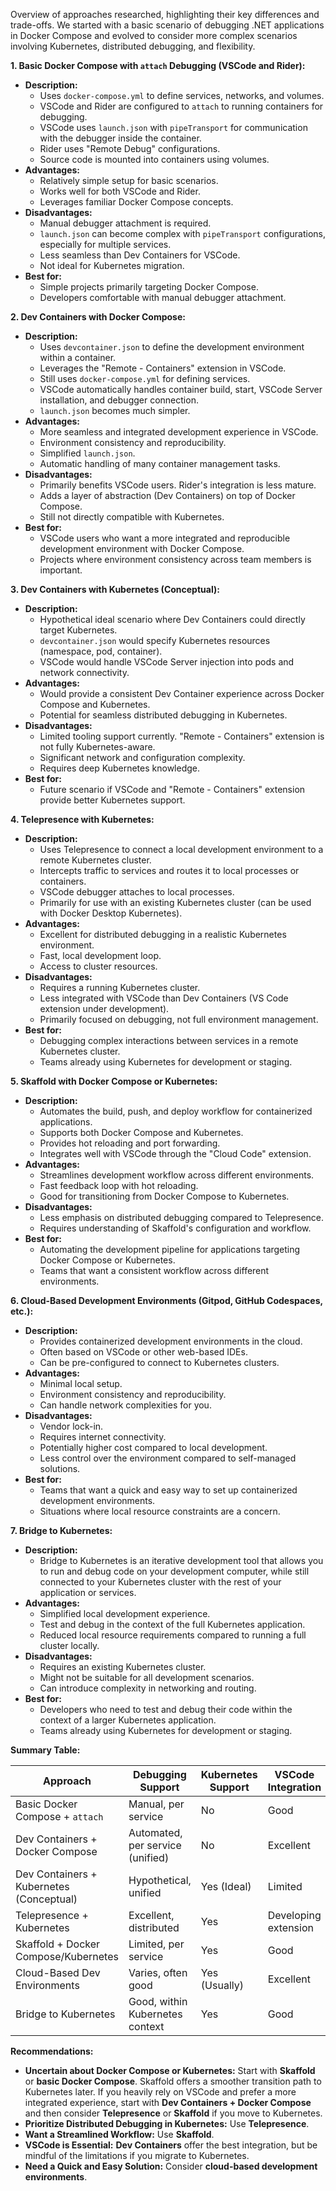 Overview of approaches researched, highlighting their key differences and trade-offs. We started with a basic scenario of debugging .NET applications in Docker Compose and evolved to consider more complex scenarios involving Kubernetes, distributed debugging, and flexibility.

**1. Basic Docker Compose with `attach` Debugging (VSCode and Rider):**

*   **Description:**
    *   Uses `docker-compose.yml` to define services, networks, and volumes.
    *   VSCode and Rider are configured to `attach` to running containers for debugging.
    *   VSCode uses `launch.json` with `pipeTransport` for communication with the debugger inside the container.
    *   Rider uses "Remote Debug" configurations.
    *   Source code is mounted into containers using volumes.
*   **Advantages:**
    *   Relatively simple setup for basic scenarios.
    *   Works well for both VSCode and Rider.
    *   Leverages familiar Docker Compose concepts.
*   **Disadvantages:**
    *   Manual debugger attachment is required.
    *   `launch.json` can become complex with `pipeTransport` configurations, especially for multiple services.
    *   Less seamless than Dev Containers for VSCode.
    *   Not ideal for Kubernetes migration.
*   **Best for:**
    *   Simple projects primarily targeting Docker Compose.
    *   Developers comfortable with manual debugger attachment.

**2. Dev Containers with Docker Compose:**

*   **Description:**
    *   Uses `devcontainer.json` to define the development environment within a container.
    *   Leverages the "Remote - Containers" extension in VSCode.
    *   Still uses `docker-compose.yml` for defining services.
    *   VSCode automatically handles container build, start, VSCode Server installation, and debugger connection.
    *   `launch.json` becomes much simpler.
*   **Advantages:**
    *   More seamless and integrated development experience in VSCode.
    *   Environment consistency and reproducibility.
    *   Simplified `launch.json`.
    *   Automatic handling of many container management tasks.
*   **Disadvantages:**
    *   Primarily benefits VSCode users. Rider's integration is less mature.
    *   Adds a layer of abstraction (Dev Containers) on top of Docker Compose.
    *   Still not directly compatible with Kubernetes.
*   **Best for:**
    *   VSCode users who want a more integrated and reproducible development environment with Docker Compose.
    *   Projects where environment consistency across team members is important.

**3. Dev Containers with Kubernetes (Conceptual):**

*   **Description:**
    *   Hypothetical ideal scenario where Dev Containers could directly target Kubernetes.
    *   `devcontainer.json` would specify Kubernetes resources (namespace, pod, container).
    *   VSCode would handle VSCode Server injection into pods and network connectivity.
*   **Advantages:**
    *   Would provide a consistent Dev Container experience across Docker Compose and Kubernetes.
    *   Potential for seamless distributed debugging in Kubernetes.
*   **Disadvantages:**
    *   Limited tooling support currently. "Remote - Containers" extension is not fully Kubernetes-aware.
    *   Significant network and configuration complexity.
    *   Requires deep Kubernetes knowledge.
*   **Best for:**
    *   Future scenario if VSCode and "Remote - Containers" extension provide better Kubernetes support.

**4. Telepresence with Kubernetes:**

*   **Description:**
    *   Uses Telepresence to connect a local development environment to a remote Kubernetes cluster.
    *   Intercepts traffic to services and routes it to local processes or containers.
    *   VSCode debugger attaches to local processes.
    *   Primarily for use with an existing Kubernetes cluster (can be used with Docker Desktop Kubernetes).
*   **Advantages:**
    *   Excellent for distributed debugging in a realistic Kubernetes environment.
    *   Fast, local development loop.
    *   Access to cluster resources.
*   **Disadvantages:**
    *   Requires a running Kubernetes cluster.
    *   Less integrated with VSCode than Dev Containers (VS Code extension under development).
    *   Primarily focused on debugging, not full environment management.
*   **Best for:**
    *   Debugging complex interactions between services in a remote Kubernetes cluster.
    *   Teams already using Kubernetes for development or staging.

**5. Skaffold with Docker Compose or Kubernetes:**

*   **Description:**
    *   Automates the build, push, and deploy workflow for containerized applications.
    *   Supports both Docker Compose and Kubernetes.
    *   Provides hot reloading and port forwarding.
    *   Integrates well with VSCode through the "Cloud Code" extension.
*   **Advantages:**
    *   Streamlines development workflow across different environments.
    *   Fast feedback loop with hot reloading.
    *   Good for transitioning from Docker Compose to Kubernetes.
*   **Disadvantages:**
    *   Less emphasis on distributed debugging compared to Telepresence.
    *   Requires understanding of Skaffold's configuration and workflow.
*   **Best for:**
    *   Automating the development pipeline for applications targeting Docker Compose or Kubernetes.
    *   Teams that want a consistent workflow across different environments.

**6. Cloud-Based Development Environments (Gitpod, GitHub Codespaces, etc.):**

*   **Description:**
    *   Provides containerized development environments in the cloud.
    *   Often based on VSCode or other web-based IDEs.
    *   Can be pre-configured to connect to Kubernetes clusters.
*   **Advantages:**
    *   Minimal local setup.
    *   Environment consistency and reproducibility.
    *   Can handle network complexities for you.
*   **Disadvantages:**
    *   Vendor lock-in.
    *   Requires internet connectivity.
    *   Potentially higher cost compared to local development.
    *   Less control over the environment compared to self-managed solutions.
*   **Best for:**
    *   Teams that want a quick and easy way to set up containerized development environments.
    *   Situations where local resource constraints are a concern.

**7. Bridge to Kubernetes:**

*   **Description:**
    *   Bridge to Kubernetes is an iterative development tool that allows you to run and debug code on your development computer, while still connected to your Kubernetes cluster with the rest of your application or services.
*   **Advantages:**
    *   Simplified local development experience.
    *   Test and debug in the context of the full Kubernetes application.
    *   Reduced local resource requirements compared to running a full cluster locally.
*   **Disadvantages:**
    *   Requires an existing Kubernetes cluster.
    *   Might not be suitable for all development scenarios.
    *   Can introduce complexity in networking and routing.
*   **Best for:**
    *   Developers who need to test and debug their code within the context of a larger Kubernetes application.
    *   Teams already using Kubernetes for development or staging.

**Summary Table:**

| Approach                                    | Debugging Support                   | Kubernetes Support          | VSCode Integration | Flexibility (Compose/K8s) | Complexity |
| ------------------------------------------- | ----------------------------------- | --------------------------- | ------------------ | -------------------------- | ---------- |
| Basic Docker Compose + `attach`            | Manual, per service                  | No                          | Good               | Docker Compose only        | Low        |
| Dev Containers + Docker Compose             | Automated, per service (unified)    | No                          | Excellent          | Docker Compose only        | Medium     |
| Dev Containers + Kubernetes (Conceptual)   | Hypothetical, unified               | Yes (Ideal)                 | Limited            | Both (Ideally)            | High       |
| Telepresence + Kubernetes                  | Excellent, distributed              | Yes                         | Developing extension | Primarily Kubernetes      | Medium     |
| Skaffold + Docker Compose/Kubernetes       | Limited, per service                  | Yes                         | Good               | Both                       | Medium     |
| Cloud-Based Dev Environments               | Varies, often good                    | Yes (Usually)               | Excellent          | Both (Usually)            | Low-Medium |
| Bridge to Kubernetes                        | Good, within Kubernetes context     | Yes                         | Good               | Primarily Kubernetes       | Medium     |

**Recommendations:**

*   **Uncertain about Docker Compose or Kubernetes:** Start with **Skaffold** or **basic Docker Compose**. Skaffold offers a smoother transition path to Kubernetes later. If you heavily rely on VSCode and prefer a more integrated experience, start with **Dev Containers + Docker Compose** and then consider **Telepresence** or **Skaffold** if you move to Kubernetes.
*   **Prioritize Distributed Debugging in Kubernetes:** Use **Telepresence**.
*   **Want a Streamlined Workflow:** Use **Skaffold**.
*   **VSCode is Essential:**  **Dev Containers** offer the best integration, but be mindful of the limitations if you migrate to Kubernetes.
*   **Need a Quick and Easy Solution:** Consider **cloud-based development environments**.

